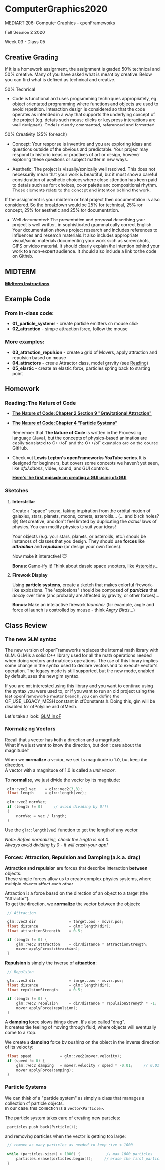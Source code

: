 # ComputerGraphics2020

MEDIART 206: Computer Graphics - openFrameworks
    
Fall Session 2 2020     

Week 03 - Class 05

## Creative Grading

If it is a homework assignment, the assignment is graded 50% technical and 50% creative. Many of you have asked what is meant by creative. Below you can find what is defined as technical and creative. 

50% Technical

* Code is functional and uses programming techniques appropriately, eg. object orientated programming where functions and objects are used to avoid repetition. Interaction design is considered so that the code operates as intended in a way that supports the underlying concept of the project (eg. details such mouse clicks or key press interactions are well designed). Code is clearly commented, referenced and formatted.

50% Creativity (25% for each)

* Concept: Your response is inventive and you are exploring ideas and questions outside of the obvious and predictable. Your project may respond to historic ideas or practices of art or design, however exploring these questions or subject matter in new ways.

* Aesthetic: The project is visually/sonically well resolved. This does not necessarily mean that your work is beautiful, but it must show a careful consideration of aesthetic choices where close attention has been paid to details such as font choices, color palette and compositional rhythm. These elements relate to the concept and intention behind the work.

If the assignment is your midterm or final project then documentation is also considered. So the breakdown would be 25% for technical, 25% for concept, 25% for aesthetic and 25% for documentation.

* Well documented: The presentation and proposal describing your project is well written, in sophisticated grammatically correct English. Your documentation shows project research and includes references to influences and research materials. It also includes appropriate visual/sonic materials documenting your work such as screenshots, GIFS or video material. It should clearly explain the intention behind your work to a non-expert audience. It should also include a link to the code on  Github.

## MIDTERM

**[Midterm Instructions](midterm/README.md)**

## Example Code

### From in-class code:

- **01_particle_systems** - create particle emitters on mouse click  
- **02_attraction** - simple attraction force, follow the mouse

### More examples:

- **03_attraction_repulsion** - create a grid of Movers, apply attraction and repulsion based on mouse
- **04_attractors** - create Attractor class, model gravity (see [Reading](#gravity))
- **05_elastic** - create an elastic force, particles spring back to starting point

## Homework

### Reading: The Nature of Code

- <a name=gravity>**[The Nature of Code: Chapter 2 Section 9 "Gravitational Attraction"](http://natureofcode.com/book/chapter-2-forces/#chapter02_section9)**

- **[The Nature of Code: Chapter 4 "Particle Systems"](http://natureofcode.com/book/chapter-4-particle-systems/)**

    Remember that **The Nature of Code** is written in the Processing language (Java), but the concepts of physics-based animation are easily translated to C++/oF and the C++/oF examples are on the course GitHub.
    
- Check out **Lewis Lepton's openFrameworks YouTube series**.  It is designed for beginners, but covers some concepts we haven't yet seen, like _ofxAddons_, video, sound, and GUI controls.

    **[Here's the first episode on creating a GUI using ofxGUI](https://www.youtube.com/watch?v=X_is1x8iVtw&list=PL4neAtv21WOmrV8z9rSzL20QpdLU1zJLr&index=20)**

### Sketches

1. **Interstellar**

    Create a "space" scene, taking inspiration from the orbital motion of galaxies, stars, planets, moons, comets, asteroids... (... and black holes? :sweat_smile:)  Get creative, and don't feel limited by duplicating the _actual_ laws of physics.  You can modify physics to suit your ideas!
      
    Your objects (e.g. your stars, planets, or asteroids, etc.) should be instances of classes that you design.  They should use **forces** like **_attraction_** and **_repulsion_** (or design your own forces).
    
    Now make it interactive! :innocent:
    
    **Bonus:** Game-ify it!  Think about classic space shooters, like [Asteroids](https://www.kevs3d.co.uk/dev/asteroids/index-debug.html)...

2. **Firework Display** 

    Using **particle systems**, create a sketch that makes colorful firework-like explosions.  The "explosions" should be composed of **_particles_** that _decay_ over time (and probably are affected by gravity, or other forces)...
    
    **Bonus:** Make an interactive firework *launcher* (for example, angle and force of launch is controlled by mouse - think *Angry Birds*...)
    
## Class Review

### The new GLM syntax

The new version of openFrameworks replaces the internal math library with GLM. GLM is a solid C++ library used for all the math operations needed when doing vectors and matrices operations. The use of this library implies some change in the syntax used to declare vectors and to execute vector's operation. The legacy mode is still supported, but the new mode, enabled by default, uses the new glm syntax.

If you are not interested using this library and you want to continue using the syntax you were used to, or if you want to run an old project using the last openFrameworks master branch, you can define the OF_USE_LEGACY_MESH constant in ofConstants.h. Doing this, glm will be disabled for ofPolyline and ofMesh.

Let's take a look: [GLM in oF](https://openframeworks.cc/learning/02_graphics/how_to_use_glm/)

### Normalizing Vectors

Recall that a vector has both a direction and a magnitude.  
What if we just want to know the direction, but don't care about the magnitude?  

When we **normalize** a vector, we set its magnitude to 1.0, but keep the direction.  
A vector with a magnitude of 1.0 is called a _unit vector_.
   
To **normalize**, we just divide the vector by its magnitude: 

```c++
 glm::vec2 vec    = glm::vec2(3,3);
 float length     = glm::length(vec);

 glm::vec2 normVec;
 if (length != 0)     // avoid dividing by 0!!!
 {
     normVec = vec / length;
 }
 ```

Use the `glm::length(vec)` function to get the length of any vector.  

_Note: Before normalizing, check the length is not 0.  
Always avoid dividing by 0 - it will crash your app!_

### Forces: Attraction, Repulsion and Damping (a.k.a. drag)

**Attraction and repulsion** are forces that describe interaction **between** objects.  
These simple forces allow us to create complex physics systems, where multiple objects affect each other.  

Attraction is a force based on the direction of an object to a target (the "Attractor").  
To get the direction, we **normalize** the vector between the objects:

```c++
 // Attraction

 glm::vec2 dir               = target.pos - mover.pos;
 float distance              = glm::length(dir);
 float attractionStrength    = 0.5; 

 if (length != 0) {
     glm::vec2 attraction    = dir/distance * attractionStrength;
     mover.applyForce(attraction);
 }
 ```

**Repulsion** is simply the inverse of **attraction**:

```c++
 // Repulsion

 glm::vec2 dir               = target.pos - mover.pos;
 float distance              = glm::length(dir);
 float repulsionStrength     = 0.5; 

 if (length != 0) {
     glm::vec2 repulsion     = dir/distance * repulsionStrength * -1;    // invert by multiplying by -1
     mover.applyForce(repulsion);
 }
 ```
    
A **damping** force slows things down.  It's also called "drag".  
It creates the feeling of moving through fluid, where objects will eventually come to a stop.

We create a **damping** force by pushing on the object in the inverse direction of its velocity:

```c++
 float speed             = glm::vec2(mover.velocity);
 if (speed != 0) {
     glm::vec2 damping   = mover.velocity / speed * -0.01;     // 0.01 damping
     mover.applyForce(damping);
 }
 ```

### Particle Systems

We can think of a "particle system" as simply a class that manages a collection of particle objects.  
In our case, this collection is a `vector<Particle>`.
 
The particle system takes care of creating new particles:  

```c++
 particles.push_back(Particle());
 ```  

and removing particles when the vector is getting too large:

```c++
 // remove as many particles as needed to keep size < 1000

 while (particles.size() > 1000) {            // max 1000 particles
     particles.erase(particles.begin());     // erase the first particle from the vector
 }
 ```
